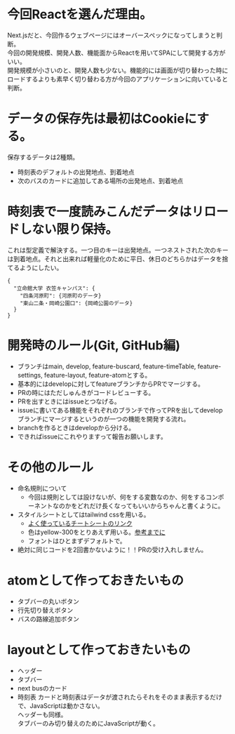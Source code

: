 # 今回Reactを選んだ理由。
Next.jsだと、今回作るウェブページにはオーバースペックになってしまうと判断。  
今回の開発規模、開発人数、機能面からReactを用いてSPAにして開発する方がいい。  
開発規模が小さいのと、開発人数も少ない。機能的には画面が切り替わった時にロードするよりも素早く切り替わる方が今回のアプリケーションに向いていると判断。  

# データの保存先は最初はCookieにする。
保存するデータは2種類。
- 時刻表のデフォルトの出発地点、到着地点  
- 次のバスのカードに追加してある場所の出発地点、到着地点  

# 時刻表で一度読みこんだデータはリロードしない限り保持。
これは型定義で解決する。一つ目のキーは出発地点。一つネストされた次のキーは到着地点。それと出来れば軽量化のために平日、休日のどちらかはデータを捨てるようにしたい。  
```
{
  "立命館大学 衣笠キャンパス": {
    "四条河原町": {河原町のデータ}
    "東山二条・岡崎公園口": {岡崎公園のデータ}
  }
}
```

# 開発時のルール(Git, GitHub編)
- ブランチはmain, develop, feature-buscard, feature-timeTable, feature-settings, feature-layout, feature-atomとする。
- 基本的にはdevelopに対してfeatureブランチからPRでマージする。
- PRの時にはただしゅんきがコードレビューする。
- PRを出すときにはissueとつなげる。
- issueに書いてある機能をそれぞれのブランチで作ってPRを出してdevelopブランチにマージするというのが一つの機能を開発する流れ。
- branchを作るときはdevelopから分ける。
- できればissueにこれやりますって報告お願いします。

# その他のルール
- 命名規則について
  - 今回は規則としては設けないが、何をする変数なのか、何をするコンポーネントなのかをどれだけ長くなってもいいからちゃんと書くように。
- スタイルシートとしてはtailwind cssを用いる。 
  - [よく使っているチートシートのリンク](https://nerdcave.com/tailwind-cheat-sheet)
  - 色はyellow-300をとりあえず用いる。[参考までに](https://tailwindcss.com/docs/customizing-colors)
  - フォントはひとまずデフォルトで。
- 絶対に同じコードを2回書かないように！！PRの受け入れしません。
  
 # atomとして作っておきたいもの
 - タブバーの丸いボタン
 - 行先切り替えボタン
 - バスの路線追加ボタン
 # layoutとして作っておきたいもの
 - ヘッダー
 - タブバー
 - next busのカード
 - 時刻表
 カードと時刻表はデータが渡されたらそれをそのまま表示するだけで、JavaScriptは動かさない。  
 ヘッダーも同様。  
 タブバーのみ切り替えのためにJavaScriptが動く。  
